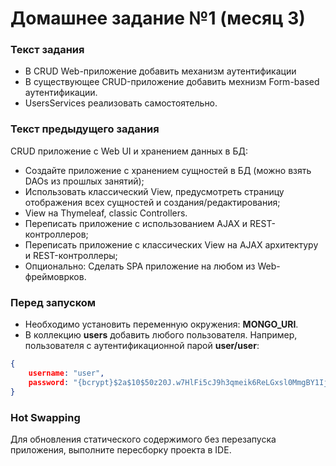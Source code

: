 # Домашнее задание №1 (месяц 3)

### Текст задания
* В CRUD Web-приложение добавить механизм аутентификации
* В существующее CRUD-приложение добавить мехнизм Form-based аутентификации.
* UsersServices реализовать самостоятельно.

### Текст предыдущего задания
CRUD приложение с Web UI и хранением данных в БД:
* Создайте приложение с хранением сущностей в БД (можно взять DAOs из прошлых занятий);
* Использовать классический View, предусмотреть страницу отображения всех сущностей и создания/редактирования;
* View на Thymeleaf, classic Controllers.
* Переписать приложение с использованием AJAX и REST-контроллеров;
* Переписать приложение с классических View на AJAX архитектуру и REST-контроллеры;
* Опционально: Сделать SPA приложение на любом из Web-фреймоврков.

### Перед запуском
* Необходимо установить переменную окружения: **MONGO_URI**.
* В коллекцию **users** добавить любого пользователя. Например, пользователя с аутентификационной парой **user/user**:
``` json
{
    username: "user",
    password: "{bcrypt}$2a$10$50z20J.w7HlFi5cJ9h3qmeik6ReLGxsl0MmgBY1IjlrWHsd26gT/q"
}
```

### Hot Swapping
Для обновления статического содержимого без перезапуска приложения, выполните пересборку проекта в IDE.
